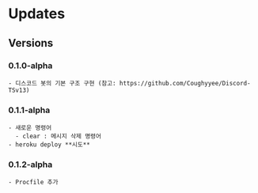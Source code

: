 # Updates

## Versions

### 0.1.0-alpha

    - 디스코드 봇의 기본 구조 구현 (참고: https://github.com/Coughyyee/Discord-TSv13)

### 0.1.1-alpha

    - 새로운 명령어
      - clear : 메시지 삭제 명령어
    - heroku deploy **시도**

### 0.1.2-alpha

    - Procfile 추가

